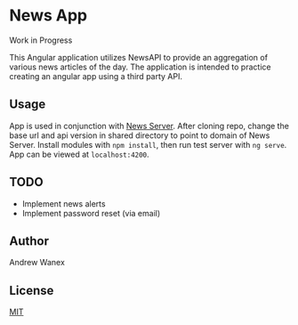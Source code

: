 # News App

Work in Progress

This Angular application utilizes NewsAPI to provide an aggregation of various news articles of the day. The application is intended to practice creating an angular app using a third party API.

## Usage

App is used in conjunction with [News Server](https://github.com/ARW2705/News-Server). After cloning repo, change the base url and api version in shared directory to point to domain of News Server.  Install modules with `npm install`, then run test server with `ng serve`. App can be viewed at `localhost:4200`.

## TODO

* Implement news alerts
* Implement password reset (via email)

## Author

Andrew Wanex

## License
[MIT](https://github.com/ARW2705/News-App/blob/master/LICENSE)
